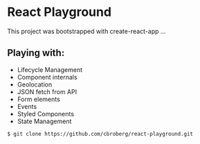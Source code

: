 # React Playground

This project was bootstrapped with create-react-app ... 

## Playing with:

- Lifecycle Management
- Component internals
- Geolocation
- JSON fetch from API
- Form elements
- Events
- Styled Components
- State Management

```
$ git clone https://github.com/cbroberg/react-playground.git

```
